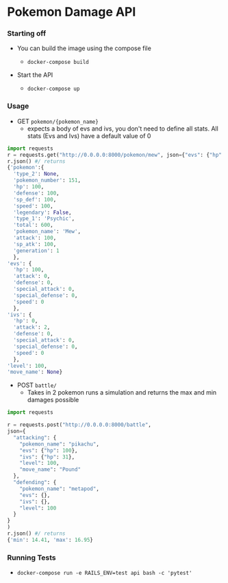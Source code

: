 # Pokemon Damage API


### Starting off

* You can build the image using the compose file
  - ```docker-compose build```

* Start the API
  - ```docker-compose up```


### Usage
* GET `pokemon/{pokemon_name}`
  - expects a body of evs and ivs, you don't need to define all stats. All stats (Evs and Ivs) have a default value of 0
```python
import requests
r = requests.get("http://0.0.0.0:8000/pokemon/mew", json={"evs": {"hp": 100}, "ivs": {"attack": 2}})
r.json() #/ returns
{'pokemon':{
  'type_2': None,
  'pokemon_number': 151,
  'hp': 100,
  'defense': 100,
  'sp_def': 100,
  'speed': 100,
  'legendary': False,
  'type_1': 'Psychic',
  'total': 600,
  'pokemon_name': 'Mew',
  'attack': 100,
  'sp_atk': 100,
  'generation': 1
  },
'evs': {
  'hp': 100,
  'attack': 0,
  'defense': 0,
  'special_attack': 0,
  'special_defense': 0,
  'speed': 0
  },
'ivs': {
  'hp': 0,
  'attack': 2,
  'defense': 0,
  'special_attack': 0,
  'special_defense': 0,
  'speed': 0
  },
'level': 100,
'move_name': None}
```
* POST `battle/`
  - Takes in 2 pokemon runs a simulation and returns the max and min damages possible

```python
import requests

r = requests.post("http://0.0.0.0:8000/battle",
json={
  "attacking": {
    "pokemon_name": "pikachu",
    "evs": {"hp": 100},
    "ivs": {"hp": 31},
    "level": 100,
    "move_name": "Pound"
  },
  "defending": {
    "pokemon_name": "metapod",
    "evs": {},
    "ivs": {},
    "level": 100
  }
}
)
r.json() #/ returns
{'min': 14.41, 'max': 16.95}

```
### Running Tests
* ```docker-compose run -e RAILS_ENV=test api bash -c 'pytest'```